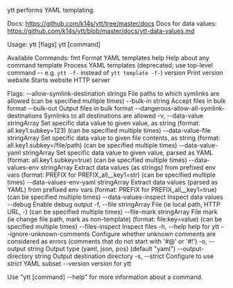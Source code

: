 ytt performs YAML templating.

Docs: https://github.com/k14s/ytt/tree/master/docs
Docs for data values: https://github.com/k14s/ytt/blob/master/docs/ytt-data-values.md

Usage:
  ytt [flags]
  ytt [command]

Available Commands:
  fmt         Format YAML templates
  help        Help about any command
  template    Process YAML templates (deprecated; use top-level command -- e.g. `ytt -f-` instead of `ytt template -f-`)
  version     Print version
  website     Starts website HTTP server

Flags:
      --allow-symlink-destination strings          File paths to which symlinks are allowed (can be specified multiple times)
      --bulk-in string                             Accept files in bulk format
      --bulk-out                                   Output files in bulk format
      --dangerous-allow-all-symlink-destinations   Symlinks to all destinations are allowed
  -v, --data-value stringArray                     Set specific data value to given value, as string (format: all.key1.subkey=123) (can be specified multiple times)
      --data-value-file stringArray                Set specific data value to given file contents, as string (format: all.key1.subkey=/file/path) (can be specified multiple times)
      --data-value-yaml stringArray                Set specific data value to given value, parsed as YAML (format: all.key1.subkey=true) (can be specified multiple times)
      --data-values-env stringArray                Extract data values (as strings) from prefixed env vars (format: PREFIX for PREFIX_all__key1=str) (can be specified multiple times)
      --data-values-env-yaml stringArray           Extract data values (parsed as YAML) from prefixed env vars (format: PREFIX for PREFIX_all__key1=true) (can be specified multiple times)
      --data-values-inspect                        Inspect data values
      --debug                                      Enable debug output
  -f, --file stringArray                           File (ie local path, HTTP URL, -) (can be specified multiple times)
      --file-mark stringArray                      File mark (ie change file path, mark as non-template) (format: file:key=value) (can be specified multiple times)
      --files-inspect                              Inspect files
  -h, --help                                       help for ytt
      --ignore-unknown-comments                    Configure whether unknown comments are considered as errors (comments that do not start with '#@' or '#!')
  -o, --output string                              Output type (yaml, json, pos) (default "yaml")
      --output-directory string                    Output destination directory
  -s, --strict                                     Configure to use _strict_ YAML subset
      --version                                    version for ytt

Use "ytt [command] --help" for more information about a command.
